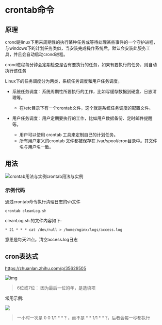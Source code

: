 # crontab命令



## 原理

crond是linux下用来周期性的执行某种任务或等待处理某些事件的一个守护进程，与windows下的计划任务类似，当安装完成操作系统后，默认会安装此服务工具，并且会自动启动crond进程。

crond进程每分钟会定期检查是否有要执行的任务，如果有要执行的任务，则自动执行该任务



Linux下的任务调度分为两类，系统任务调度和用户任务调度。

- 系统任务调度：系统周期性所要执行的工作，比如写缓存数据到硬盘、日志清理等。
  - 在/etc目录下有一个crontab文件，这个就是系统任务调度的配置文件。



- 用户任务调度：用户定期要执行的工作，比如用户数据备份、定时邮件提醒等。
  - 用户可以使用 crontab 工具来定制自己的计划任务。
  - 所有用户定义的crontab 文件都被保存在 /var/spool/cron目录中。其文件名与用户名一致。



## 用法

![crontab用法与实例crontab用法与实例](https://www.linuxprobe.com/wp-content/uploads/2016/09/crontab.png)



### 示例代码

通过crontab命令执行清理日志的sh文件

```shell
crontab cleanLog.sh
```



cleanLog.sh 的文件内容如下:

```shell
* 21 * * * cat /dev/null > /home/nginx/logs/access.log
```

意思是每天21点，清空access.log日志



## cron表达式

https://zhuanlan.zhihu.com/p/35629505

![img](https://pic3.zhimg.com/80/v2-7e71c082b4aa6141a35f39e60b861dba_720w.jpg)

> 6位或7位： 因为最后一位的年，是选填项



常用示例:

![](https://pic1.zhimg.com/80/v2-6091f4a10e66595b5d5a35f19ad807bc_720w.jpg)

> 一小时一次是  0 0 1/1 * * ? ，而不是 * * 1/1 * * ?，后者会每一秒都执行
